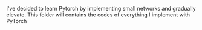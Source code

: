 I've decided to learn Pytorch by implementing small networks and gradually elevate. This folder will contains the codes of everything I implement with PyTorch
